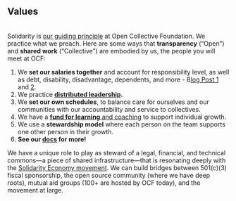 ## V﻿alues

\
Solidarity is [our guiding principle](https://docs.opencollective.foundation/about/solidarity-our-guiding-principle) at Open Collective Foundation. We practice what we preach. Here are some ways that **transparency** (“Open”) and **shared work** (“Collective”) are embodied by us, the people you will meet at OCF:

1. We **set our salaries together** and account for responsibility level, as well as debt, disability, disadvantage, dependents, and more - B[log Post 1](https://blog.opencollective.com/team-set-salaries-ocf/) and [2](https://blog.opencollective.com/ocfs-journey-to-a-new-compensation-model).
2. We practice **[distributed leadership](https://medium.com/enspiral-tales/how-to-grow-distributed-leadership-7f6b25f0361c).**
3. We **set our own schedules**, to balance care for ourselves and our communities with our accountability and service to collectives.
4. We have a [**fund for learning** and coaching](https://opencollective.com/foundation/projects) to support individual growth.
5. We use a **stewardship model** where each person on the team supports one other person in their growth.
6. **See our [docs](https://docs.opencollective.foundation/about/mission-and-values) for more!**

We have a unique role to play as steward of a legal, financial, and technical commons—a piece of shared infrastructure—that is resonating deeply with the [Solidarity Economy movement](https://neweconomy.net/solidarity-economy/). We can build bridges between 501(c)(3) fiscal sponsorship, the open source community (where we have deep roots), mutual aid groups (100+ are hosted by OCF today), and the movement at large.